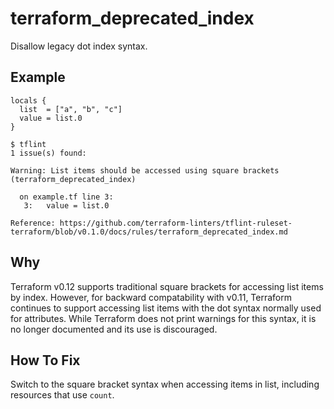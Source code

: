 # terraform_deprecated_index

Disallow legacy dot index syntax.

## Example

```hcl
locals {
  list  = ["a", "b", "c"]
  value = list.0 
}
```

```
$ tflint
1 issue(s) found:

Warning: List items should be accessed using square brackets (terraform_deprecated_index)

  on example.tf line 3:
   3:   value = list.0

Reference: https://github.com/terraform-linters/tflint-ruleset-terraform/blob/v0.1.0/docs/rules/terraform_deprecated_index.md
```

## Why

Terraform v0.12 supports traditional square brackets for accessing list items by index. However, for backward compatability with v0.11, Terraform continues to support accessing list items with the dot syntax normally used for attributes. While Terraform does not print warnings for this syntax, it is no longer documented and its use is discouraged.

## How To Fix

Switch to the square bracket syntax when accessing items in list, including resources that use `count`.
